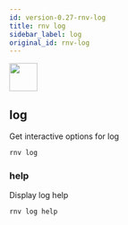 ```yaml
---
id: version-0.27-rnv-log
title: rnv log
sidebar_label: log
original_id: rnv-log
---
```


<img src="https://renative.org/img/ic_cli.png" width=50 height=50 />

## log

Get interactive options for log

```bash
rnv log
```

### help

Display log help

```bash
rnv log help
```

